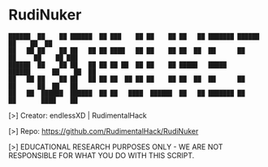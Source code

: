 # RudiNuker


    ██████  ██    ██ ██████  ██ ███    ██ ██    ██ ██   ██ ███████ ██████      ██    ██  ██ 
    ██   ██ ██    ██ ██   ██ ██ ████   ██ ██    ██ ██  ██  ██      ██   ██     ██    ██ ███ 
    ██████  ██    ██ ██   ██ ██ ██ ██  ██ ██    ██ █████   █████   ██████      ██    ██  ██ 
    ██   ██ ██    ██ ██   ██ ██ ██  ██ ██ ██    ██ ██  ██  ██      ██   ██      ██  ██   ██ 
    ██   ██  ██████  ██████  ██ ██   ████  ██████  ██   ██ ███████ ██   ██       ████    ██                             

  [>] Creator: endlessXD | RudimentalHack

  [>] Repo: https://github.com/RudimentalHack/RudiNuker

  [>] EDUCATIONAL RESEARCH PURPOSES ONLY - WE ARE NOT RESPONSIBLE FOR WHAT YOU DO WITH THIS SCRIPT.
